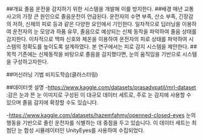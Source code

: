 ##개요
졸음 운전을 감지하기 위한 시스템을 개발해 이를 방지한다.
##배경
매년 교통사고의 가장 큰 원인으로 졸음운전이 언급된다. 운전자의 수면 부족, 산소 부족, 긴장감의 저하, 신체의 피로 등과 같은 다양한 요인에서 기인한다. 일차적으로 딥러닝을 이용하여 운전자의 눈 모양과 하품 유무, 졸음으로 예상되는 신체 동작을 파악하여 졸음 상태를 감지한다. 이차적으로 맥파 신호와 체온을 이용하여 운전자의 피로 상태를 파악하여 시스템의 정확도를 높이도록 설계하였다. 본 연구에서는 피로 감지 시스템을 제안한다.
##목적
기존에는 신체동작을 바탕으로 졸음을 감지했다면, 눈의 움직임을 기반으로 시스템을 구성하고자한다.

##머신러닝 기법
비지도학습(클러스터링)

##데이터셋 설명
-https://www.kaggle.com/datasets/prasadvpatil/mrl-dataset
:감은 눈과 뜬 눈 이미지로 구성된 이 대규모 데이터 세트로, 주로 눈 감지에 사용할 수 있으며 졸음 감지에 확장할 수도 있습니다.

-https://www.kaggle.com/datasets/hazemfahmy/openned-closed-eyes
눈의 행동을 기반으로 졸린 운전자를 식별하는 데 중점을 두고 있습니다. 이 데이터 세트는 최첨단 눈 합성 시뮬레이터인 UnityEyes를 사용하여 수집되었다.
